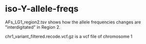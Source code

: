 # iso-Y-allele-freqs

AFs_LG1_region2.tsv shows how the allele frequencies changes are "interdigitated" in Region 2.

chr1_variant_filtered.recode.vcf.gz is a vcf file of chromosome 1
